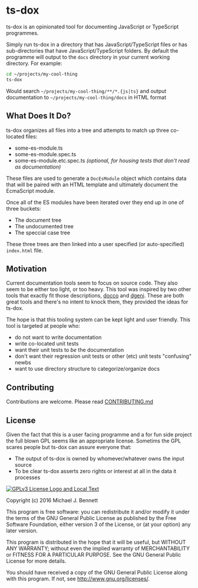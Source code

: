 # ts-dox

ts-dox is an opinionated tool for documenting JavaScript or TypeScript programmes.

Simply run ts-dox in a directory that has JavaScript/TypeScript files or has sub-directories that have JavaScript/TypeScript folders.  By default the programme will output to the `docs` directory in your current working directory.  For example:

```bash
cd ~/projects/my-cool-thing
ts-dox
```

Would search `~/projects/my-cool-thing/**/*.{js|ts}` and output documentation to `~/projects/my-cool-thing/docs` in HTML format

## What Does It Do?

ts-dox organizes all files into a tree and attempts to match up three co-located files:

- some-es-module.ts
- some-es-module.spec.ts
- some-es-module.etc.spec.ts _(optional, for housing tests that don't read as documentation)_

These files are used to generate a `DocEsModule` object which contains data that will be paired with an HTML template and ultimately document the EcmaScript module.

Once all of the ES modules have been iterated over they end up in one of three buckets:

- The document tree
- The undocumented tree
- The speccial case tree

These three trees are then linked into a user specified (or auto-specified) `index.html` file.

## Motivation

Current documentation tools seem to focus on source code.  They also seem to be either too light, or too heavy.  This tool was inspired by two other tools that exactly fit those descriptions, [docco](https://jashkenas.github.io/docco/ "Docco") and [dgeni](https://github.com/angular/dgeni "dgeni").  These are both great tools and there's no intent to knock them, they provided the ideas for ts-dox.

The hope is that this tooling system can be kept light and user friendly.  This tool is targeted at people who:

- do not want to write documentation
- write co-located unit tests
- want their unit tests to _be_ the documentation
- don't want their regression unit tests or other (etc) unit tests "confusing" newbs
- want to use directory structure to categorize/organize docs


## Contributing

Contributions are welcome.  Please read [CONTRIBUTING.md](./contributing.md "ts-dox's Contributing Guide")

## License

Given the fact that this is a user facing programme and a for fun side project the full blown GPL seems like an appropriate license.  Sometims the GPL scares people but ts-dox can assure everyone that:

- The output of ts-dox is owned by whomever/whatever owns the input source 
- To be clear ts-dox asserts zero rights or interest at all in the data it processes


[![GPLv3 License Logo and Local Text][licenseImage]][licenseText]

[licenseImage]: https://www.gnu.org/graphics/gplv3-127x51.png "GPLv3 logo"
[licenseText]: ./LICENSE "GPLv3 Full Text"

Copyright (c) 2016 Michael J. Bennett

This program is free software: you can redistribute it and/or modify
it under the terms of the GNU General Public License as published by
the Free Software Foundation, either version 3 of the License, or
(at your option) any later version.

This program is distributed in the hope that it will be useful,
but WITHOUT ANY WARRANTY; without even the implied warranty of
MERCHANTABILITY or FITNESS FOR A PARTICULAR PURPOSE.  See the
GNU General Public License for more details.

You should have received a copy of the GNU General Public License
along with this program.  If not, see <http://www.gnu.org/licenses/>.
